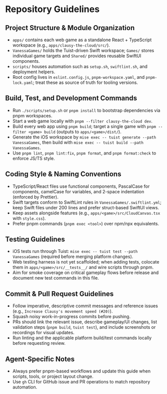 # Repository Guidelines

## Project Structure & Module Organization

- `apps/` contains each web game as a standalone React + TypeScript workspace (e.g., `apps/clausy-the-cloud/src/`).
- `VanessaGames/` holds the Tuist-driven Swift workspace; `Games/` stores individual game targets and `Shared/` provides reusable SwiftUI components.
- `scripts/` houses automation such as `setup.sh`, `swiftlint.sh`, and deployment helpers.
- Root config lives in `eslint.config.js`, `pnpm-workspace.yaml`, and `pnpm-lock.yaml`; treat these as source of truth for tooling versions.

## Build, Test, and Development Commands

- Run `./scripts/setup.sh` or `pnpm install` to bootstrap dependencies via pnpm workspaces.
- Start a web game locally with `pnpm --filter clausy-the-cloud dev`.
- Build every web app using `pnpm build`; target a single game with `pnpm --filter <game> build` (outputs to `apps/<game>/dist/`).
- Generate the iOS workspace by `mise exec -- tuist generate --path VanessaGames`, then build with `mise exec -- tuist build --path VanessaGames`.
- Use `pnpm lint`, `pnpm lint:fix`, `pnpm format`, and `pnpm format:check` to enforce JS/TS style.

## Coding Style & Naming Conventions

- TypeScript/React files use functional components, PascalCase for components, camelCase for variables, and 2-space indentation (enforced by Prettier).
- Swift targets conform to SwiftLint rules in `VanessaGames/.swiftlint.yml`; keep Swift files under 200 lines and prefer struct-based SwiftUI views.
- Keep assets alongside features (e.g., `apps/<game>/src/CloudCanvas.tsx` with `style.css`).
- Prefer pnpm commands (`pnpm exec <tool>`) over npm/npx equivalents.

## Testing Guidelines

- iOS tests run through Tuist: `mise exec -- tuist test --path VanessaGames` (required before merging platform changes).
- Web testing harness is not yet scaffolded; when adding tests, colocate them in `apps/<game>/src/__tests__/` and wire scripts through pnpm.
- Aim for smoke coverage on critical gameplay flows before release and document new test commands in this file.

## Commit & Pull Request Guidelines

- Follow imperative, descriptive commit messages and reference issues (e.g., `Increase Clausy's movement speed (#20)`).
- Squash noisy work-in-progress commits before pushing.
- PRs should link the relevant issue, describe gameplay/UI changes, list validation steps (`pnpm build`, `tuist test`), and include screenshots or recordings for visual updates.
- Run linting and the applicable platform build/test commands locally before requesting review.

## Agent-Specific Notes

- Always prefer pnpm-based workflows and update this guide when scripts, tools, or project layout change.
- Use `gh` CLI for GitHub issue and PR operations to match repository automation.

